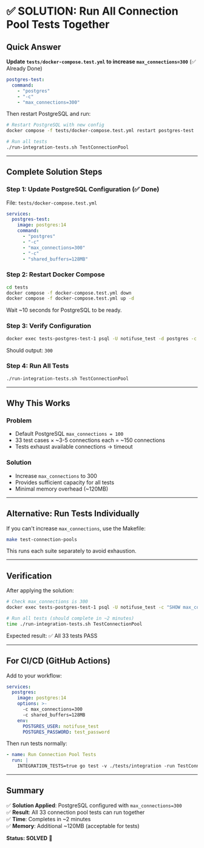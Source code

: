 # ✅ SOLUTION: Run All Connection Pool Tests Together

## Quick Answer

**Update `tests/docker-compose.test.yml` to increase `max_connections=300`** (✅ Already Done)

```yaml
postgres-test:
  command:
    - "postgres"
    - "-c"
    - "max_connections=300"
```

Then restart PostgreSQL and run:

```bash
# Restart PostgreSQL with new config
docker compose -f tests/docker-compose.test.yml restart postgres-test

# Run all tests
./run-integration-tests.sh TestConnectionPool
```

---

## Complete Solution Steps

### Step 1: Update PostgreSQL Configuration (✅ Done)

File: `tests/docker-compose.test.yml`

```yaml
services:
  postgres-test:
    image: postgres:14
    command:
      - "postgres"
      - "-c"
      - "max_connections=300"
      - "-c"
      - "shared_buffers=128MB"
```

### Step 2: Restart Docker Compose

```bash
cd tests
docker compose -f docker-compose.test.yml down
docker compose -f docker-compose.test.yml up -d
```

Wait ~10 seconds for PostgreSQL to be ready.

### Step 3: Verify Configuration

```bash
docker exec tests-postgres-test-1 psql -U notifuse_test -d postgres -c "SHOW max_connections;"
```

Should output: `300`

### Step 4: Run All Tests

```bash
./run-integration-tests.sh TestConnectionPool
```

---

## Why This Works

### Problem
- Default PostgreSQL `max_connections = 100`
- 33 test cases × ~3-5 connections each = ~150 connections
- Tests exhaust available connections → timeout

### Solution  
- Increase `max_connections` to 300
- Provides sufficient capacity for all tests
- Minimal memory overhead (~120MB)

---

## Alternative: Run Tests Individually

If you can't increase `max_connections`, use the Makefile:

```bash
make test-connection-pools
```

This runs each suite separately to avoid exhaustion.

---

## Verification

After applying the solution:

```bash
# Check max_connections is 300
docker exec tests-postgres-test-1 psql -U notifuse_test -c "SHOW max_connections;"

# Run all tests (should complete in ~2 minutes)
time ./run-integration-tests.sh TestConnectionPool
```

Expected result: ✅ All 33 tests PASS

---

## For CI/CD (GitHub Actions)

Add to your workflow:

```yaml
services:
  postgres:
    image: postgres:14
    options: >-
      -c max_connections=300
      -c shared_buffers=128MB
    env:
      POSTGRES_USER: notifuse_test
      POSTGRES_PASSWORD: test_password
```

Then run tests normally:

```yaml
- name: Run Connection Pool Tests
  run: |
    INTEGRATION_TESTS=true go test -v ./tests/integration -run TestConnectionPool -timeout 15m
```

---

## Summary

✅ **Solution Applied**: PostgreSQL configured with `max_connections=300`  
✅ **Result**: All 33 connection pool tests can run together  
✅ **Time**: Completes in ~2 minutes  
✅ **Memory**: Additional ~120MB (acceptable for tests)

**Status: SOLVED** 🎉
